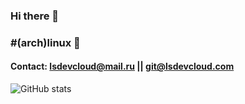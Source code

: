 ### Hi there 👋
### #(arch)linux 🐧

#### Contact: lsdevcloud@mail.ru || git@lsdevcloud.com

![GitHub stats](https://github-readme-stats.vercel.app/api?username=lsdevcloud&show_icons=true&theme=ambient_gradient)
